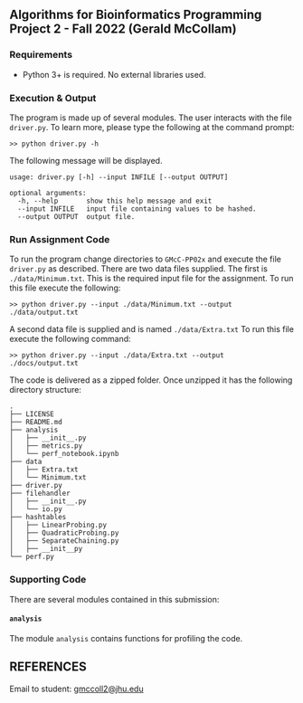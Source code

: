 ## Algorithms for Bioinformatics Programming Project 2 - Fall 2022 (Gerald McCollam) 

### Requirements

  * Python 3+ is required. No external libraries used.

### Execution & Output

The program is made up of several modules. The user interacts with the file `driver.py`. To learn more, please type the following at the command prompt: 

```
>> python driver.py -h
```

The following message will be displayed.

```
usage: driver.py [-h] --input INFILE [--output OUTPUT]

optional arguments:
  -h, --help       show this help message and exit
  --input INFILE   input file containing values to be hashed.
  --output OUTPUT  output file.
```

### Run Assignment Code
To run the program change directories to `GMcC-PP02x` and execute the file `driver.py` as described. There are two data files supplied. The first is `./data/Minimum.txt`. This is the required input file for the assignment. To run this file execute the following:

```
>> python driver.py --input ./data/Minimum.txt --output ./data/output.txt
```

A second data file is supplied and is named `./data/Extra.txt` To run this file execute the following command:
```
>> python driver.py --input ./data/Extra.txt --output ./docs/output.txt
```

The code is delivered as a zipped folder. Once unzipped it has the following directory structure:
```
.
├── LICENSE
├── README.md
├── analysis
│   ├── __init__.py
│   ├── metrics.py
│   └── perf_notebook.ipynb
├── data
│   ├── Extra.txt
│   └── Minimum.txt
├── driver.py
├── filehandler
│   ├── __init__.py
│   └── io.py
├── hashtables
│   ├── LinearProbing.py
│   ├── QuadraticProbing.py
│   ├── SeparateChaining.py
│   ├── __init__py
└── perf.py
```

### Supporting Code

There are several modules contained in this submission:

#### `analysis`

The module `analysis` contains functions for profiling the code. 


## REFERENCES

 Email to student: gmccoll2@jhu.edu

 
 